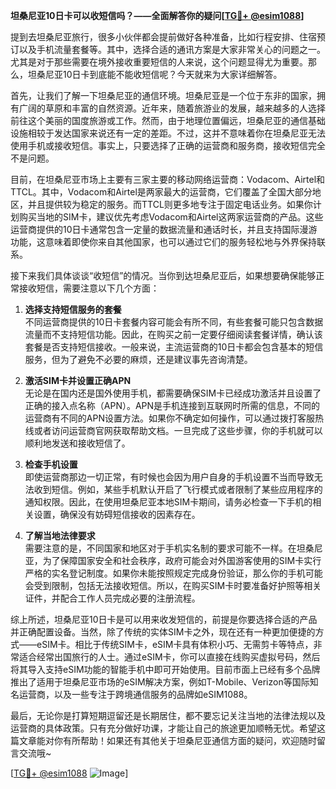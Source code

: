 **坦桑尼亚10日卡可以收短信吗？——全面解答你的疑问[[TG💪+ @esim1088](https://t.me/s/esim1088)]**

提到去坦桑尼亚旅行，很多小伙伴都会提前做好各种准备，比如行程安排、住宿预订以及手机流量套餐等。其中，选择合适的通讯方案是大家非常关心的问题之一。尤其是对于那些需要在境外接收重要短信的人来说，这个问题显得尤为重要。那么，坦桑尼亚10日卡到底能不能收短信呢？今天就来为大家详细解答。

首先，让我们了解一下坦桑尼亚的通信环境。坦桑尼亚是一个位于东非的国家，拥有广阔的草原和丰富的自然资源。近年来，随着旅游业的发展，越来越多的人选择前往这个美丽的国度旅游或工作。然而，由于地理位置偏远，坦桑尼亚的通信基础设施相较于发达国家来说还有一定的差距。不过，这并不意味着你在坦桑尼亚无法使用手机或接收短信。事实上，只要选择了正确的运营商和服务商，接收短信完全不是问题。

目前，在坦桑尼亚市场上主要有三家主要的移动网络运营商：Vodacom、Airtel和TTCL。其中，Vodacom和Airtel是两家最大的运营商，它们覆盖了全国大部分地区，并且提供较为稳定的服务。而TTCL则更多地专注于固定电话业务。如果你计划购买当地的SIM卡，建议优先考虑Vodacom和Airtel这两家运营商的产品。这些运营商提供的10日卡通常包含一定量的数据流量和通话时长，并且支持国际漫游功能，这意味着即使你来自其他国家，也可以通过它们的服务轻松地与外界保持联系。

接下来我们具体谈谈“收短信”的情况。当你到达坦桑尼亚后，如果想要确保能够正常接收短信，需要注意以下几个方面：

1. **选择支持短信服务的套餐**  
   不同运营商提供的10日卡套餐内容可能会有所不同，有些套餐可能只包含数据流量而不支持短信功能。因此，在购买之前一定要仔细阅读套餐详情，确认该套餐是否支持短信接收。一般来说，主流运营商的10日卡都会包含基本的短信服务，但为了避免不必要的麻烦，还是建议事先咨询清楚。

2. **激活SIM卡并设置正确APN**  
   无论是在国内还是国外使用手机，都需要确保SIM卡已经成功激活并且设置了正确的接入点名称（APN）。APN是手机连接到互联网时所需的信息，不同的运营商有不同的APN设置方法。如果你不确定如何操作，可以通过拨打客服热线或者访问运营商官网获取帮助文档。一旦完成了这些步骤，你的手机就可以顺利地发送和接收短信了。

3. **检查手机设置**  
   即使运营商那边一切正常，有时候也会因为用户自身的手机设置不当而导致无法收到短信。例如，某些手机默认开启了飞行模式或者限制了某些应用程序的通知权限。因此，在使用坦桑尼亚本地SIM卡期间，请务必检查一下手机的相关设置，确保没有妨碍短信接收的因素存在。

4. **了解当地法律要求**  
   需要注意的是，不同国家和地区对于手机实名制的要求可能不一样。在坦桑尼亚，为了保障国家安全和社会秩序，政府可能会对外国游客使用的SIM卡实行严格的实名登记制度。如果你未能按照规定完成身份验证，那么你的手机可能会受到限制，包括无法接收短信。所以，在购买SIM卡时要准备好护照等相关证件，并配合工作人员完成必要的注册流程。

综上所述，坦桑尼亚10日卡是可以用来收发短信的，前提是你要选择合适的产品并正确配置设备。当然，除了传统的实体SIM卡之外，现在还有一种更加便捷的方式——eSIM卡。相比于传统SIM卡，eSIM卡具有体积小巧、无需剪卡等特点，非常适合经常出国旅行的人士。通过eSIM卡，你可以直接在线购买虚拟号码，然后将其导入支持eSIM功能的智能手机中即可开始使用。目前市面上已经有多个品牌推出了适用于坦桑尼亚市场的eSIM解决方案，例如T-Mobile、Verizon等国际知名运营商，以及一些专注于跨境通信服务的品牌如eSIM1088。

最后，无论你是打算短期逗留还是长期居住，都不要忘记关注当地的法律法规以及运营商的具体政策。只有充分做好功课，才能让自己的旅途更加顺畅无忧。希望这篇文章能对你有所帮助！如果还有其他关于坦桑尼亚通信方面的疑问，欢迎随时留言交流哦~ 

[[TG💪+ @esim1088](https://t.me/s/esim1088) ![Image](https://i.postimg.cc/4NQfJmqS/Snipaste-2025-05-13-00-14-12.png)]